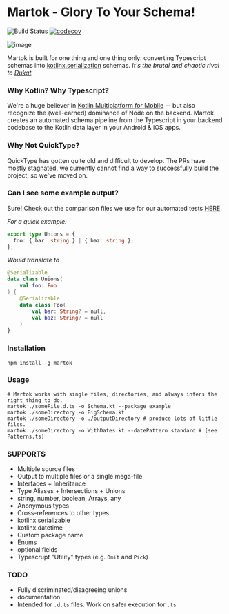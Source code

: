 Martok - Glory To Your Schema!
==
![Build Status](https://github.com/asarazan/martok/actions/workflows/ci.yaml/badge.svg)
[![codecov](https://codecov.io/gh/asarazan/martok/branch/main/graph/badge.svg?token=AAIV2Q9PRS)](https://codecov.io/gh/asarazan/martok)

![image](https://user-images.githubusercontent.com/542872/141661639-3dc8c2e3-d44d-4e56-bed5-7aea1c1f4cb8.png)

Martok is built for one thing and one thing only: converting Typescript schemas into 
[kotlinx.serialization](https://github.com/Kotlin/kotlinx.serialization) 
schemas. *It's the brutal and chaotic rival to [Dukat](https://github.com/Kotlin/dukat).*

### Why Kotlin? Why Typescript?
We're a huge believer in [Kotlin Multiplatform for Mobile](https://kotlinlang.org/lp/mobile/) --
but also recognize the (well-earned) dominance of Node on the backend. Martok creates an automated schema pipeline from the
Typescript in your backend codebase to the Kotlin data layer in your Android & iOS apps.

### Why Not QuickType?
QuickType has gotten quite old and difficult to develop. The PRs have mostly stagnated, 
we currently cannot find a way to successfully build the project, so we've moved on.

### Can I see some example output?
Sure! Check out the comparison files we use for our automated tests [HERE](tests/comparisons/single).

_For a quick example:_
```typescript
export type Unions = {
  foo: { bar: string } | { baz: string };
};
```
_Would translate to_
```kotlin
@Serializable
data class Unions(
    val foo: Foo
) {
    @Serializable
    data class Foo(
        val bar: String? = null,
        val baz: String? = null
    )
}
```

### Installation
```shell
npm install -g martok
```

### Usage
```shell 
# Martok works with single files, directories, and always infers the right thing to do.
martok ./someFile.d.ts -o Schema.kt --package example
martok ./someDirectory -o BigSchema.kt
martok ./someDirectory -o ./outputDirectory # produce lots of little files.
martok ./someDirectory -o WithDates.kt --datePattern standard # [see Patterns.ts]
```

### SUPPORTS
* Multiple source files
* Output to multiple files or a single mega-file
* Interfaces + Inheritance
* Type Aliases + Intersections + Unions
* string, number, boolean, Arrays, any
* Anonymous types
* Cross-references to other types
* kotlinx.serializable
* kotlinx.datetime
* Custom package name
* Enums
* optional fields
* Typescrupt "Utility" types (e.g. `Omit` and `Pick`)

### TODO
* Fully discriminated/disagreeing unions
* documentation
* Intended for `.d.ts` files. Work on safer execution for `.ts` 
